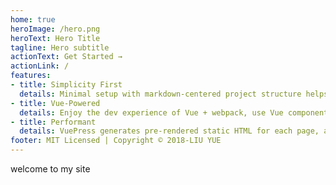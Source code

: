 ```yaml
---
home: true
heroImage: /hero.png
heroText: Hero Title
tagline: Hero subtitle
actionText: Get Started →
actionLink: /
features:
- title: Simplicity First
  details: Minimal setup with markdown-centered project structure helps you focus on writing.
- title: Vue-Powered
  details: Enjoy the dev experience of Vue + webpack, use Vue components in markdown, and develop custom themes with Vue.
- title: Performant
  details: VuePress generates pre-rendered static HTML for each page, and runs as an SPA once a page is loaded.
footer: MIT Licensed | Copyright © 2018-LIU YUE
---
```


welcome to my site
